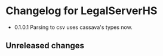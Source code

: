 # Changelog for LegalServerHS

- 0.1.0.1 Parsing to csv uses cassava's types now.

## Unreleased changes
